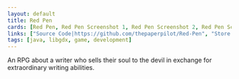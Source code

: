 ```yaml
---
layout: default
title: Red Pen
cards: [Red Pen, Red Pen Screenshot 1, Red Pen Screenshot 2, Red Pen Screenshot 3, Red Pen Screenshot 4, Red Pen Screenshot 5]
links: ["Source Code|https://github.com/thepaperpilot/Red-Pen", "Store Page|http://thepaperpilot.itch.io/red-pen"]
tags: [java, libgdx, game, development]
---
```

An RPG about a writer who sells their soul to the devil in exchange for extraordinary writing abilities.
